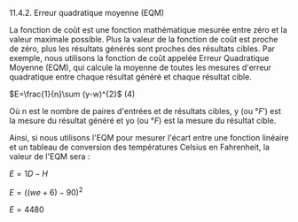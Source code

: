 11.4.2. Erreur quadratique moyenne (EQM)

La fonction de coût est une fonction mathématique mesurée entre zéro et la valeur maximale possible. Plus la valeur de la fonction de coût est proche de zéro, plus les résultats générés sont proches des résultats cibles. Par exemple, nous utilisons la fonction de coût appelée Erreur Quadratique Moyenne (EQM), qui calcule la moyenne de toutes les mesures d'erreur quadratique entre chaque résultat généré et chaque résultat cible.

$E=\frac{1}{n}\sum (y-w)^{2}$ (4) 

Où n est le nombre de paires d'entrées et de résultats cibles, y (ou $°F'$) est la mesure du résultat généré et yo (ou $°F$) est la mesure du résultat cible.

Ainsi, si nous utilisons l'EQM pour mesurer l'écart entre une fonction linéaire et un tableau de conversion des températures Celsius en Fahrenheit, la valeur de l'EQM sera :

$E= 1 D-H$ 

$E=((we+6)-90)^{2}$

$E=4480$

